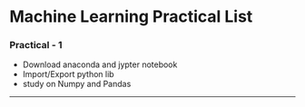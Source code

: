 # Machine Learning Practical List
 
 ### Practical - 1
 - Download anaconda and jypter notebook
 - Import/Export python lib
 - study on Numpy and Pandas
---

